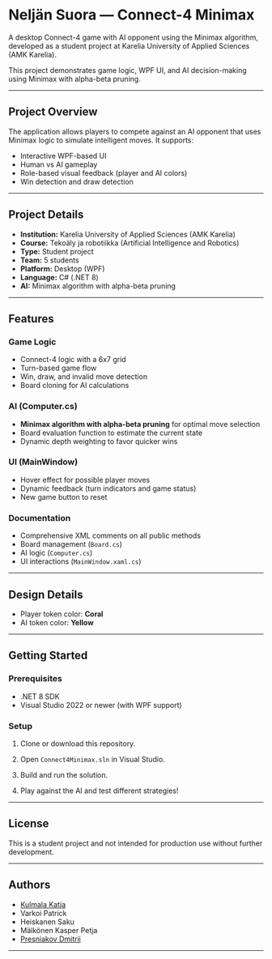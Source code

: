 # Neljän Suora — Connect-4 Minimax

A desktop Connect-4 game with AI opponent using the Minimax algorithm, developed as a student project at Karelia University of Applied Sciences (AMK Karelia).

This project demonstrates game logic, WPF UI, and AI decision-making using Minimax with alpha-beta pruning.

---

## Project Overview

The application allows players to compete against an AI opponent that uses Minimax logic to simulate intelligent moves. It supports:

- Interactive WPF-based UI
- Human vs AI gameplay
- Role-based visual feedback (player and AI colors)
- Win detection and draw detection

---

## Project Details

- **Institution:** Karelia University of Applied Sciences (AMK Karelia)
- **Course:** Tekoäly ja robotiikka (Artificial Intelligence and Robotics)
- **Type:** Student project
- **Team:** 5 students
- **Platform:** Desktop (WPF)
- **Language:** C# (.NET 8)
- **AI:** Minimax algorithm with alpha-beta pruning

---

## Features

### Game Logic

- Connect-4 logic with a 6x7 grid
- Turn-based game flow
- Win, draw, and invalid move detection
- Board cloning for AI calculations

### AI (Computer.cs)

- **Minimax algorithm with alpha-beta pruning** for optimal move selection
- Board evaluation function to estimate the current state
- Dynamic depth weighting to favor quicker wins

### UI (MainWindow)

- Hover effect for possible player moves
- Dynamic feedback (turn indicators and game status)
- New game button to reset

### Documentation

- Comprehensive XML comments on all public methods
- Board management (`Board.cs`)
- AI logic (`Computer.cs`)
- UI interactions (`MainWindow.xaml.cs`)

---

## Design Details

- Player token color: **Coral**
- AI token color: **Yellow**

---

## Getting Started

### Prerequisites

- .NET 8 SDK
- Visual Studio 2022 or newer (with WPF support)

### Setup

1. Clone or download this repository.

2. Open `Connect4Minimax.sln` in Visual Studio.

3. Build and run the solution.

4. Play against the AI and test different strategies!

---

## License

This is a student project and not intended for production use without further development.

---

## Authors

- [Kulmala Katja](https://github.com/Boustaaja)
- Varkoi Patrick
- Heiskanen Saku
- Mälkönen Kasper Petja
- [Presniakov Dmitrii](https://github.com/1589presdm)

---
